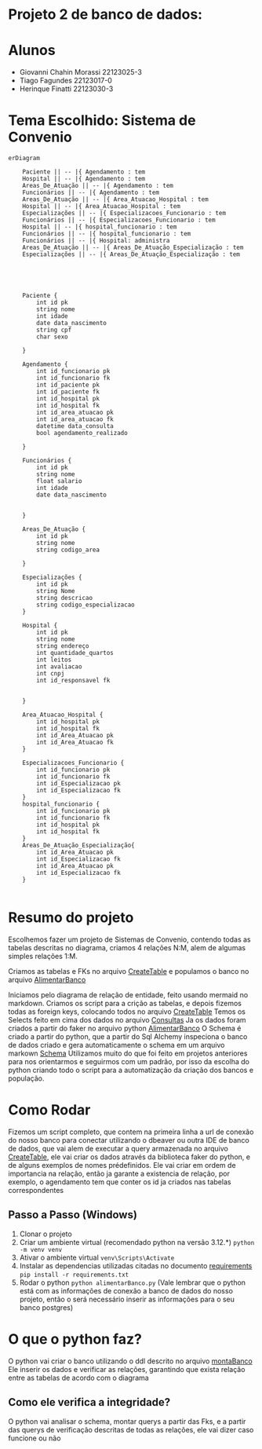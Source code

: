 # Projeto 2 de banco de dados:

# Alunos
 - Giovanni Chahin Morassi 22123025-3
 - Tiago Fagundes 22123017-0
 - Herinque Finatti 22123030-3

# Tema Escolhido: Sistema de Convenio

```mermaid
erDiagram

    Paciente || -- |{ Agendamento : tem 
    Hospital || -- |{ Agendamento : tem 
    Areas_De_Atuação || -- |{ Agendamento : tem 
    Funcionários || -- |{ Agendamento : tem 
    Areas_De_Atuação || -- |{ Area_Atuacao_Hospital : tem
    Hospital || -- |{ Area_Atuacao_Hospital : tem
    Especializações || -- |{ Especializacoes_Funcionario : tem
    Funcionários || -- |{ Especializacoes_Funcionario : tem
    Hospital || -- |{ hospital_funcionario : tem
    Funcionários || -- |{ hospital_funcionario : tem
    Funcionários || -- |{ Hospital: administra
    Areas_De_Atuação || -- |{ Areas_De_Atuação_Especialização : tem
    Especializações || -- |{ Areas_De_Atuação_Especialização : tem

    



    Paciente {
        int id pk
        string nome 
        int idade
        date data_nascimento
        string cpf
        char sexo
        
    }

    Agendamento {
        int id_funcionario pk
        int id_funcionario fk
        int id_paciente pk
        int id_paciente fk
        int id_hospital pk
        int id_hospital fk
        int id_area_atuacao pk
        int id_area_atuacao fk
        datetime data_consulta  
        bool agendamento_realizado  

    }

    Funcionários {
        int id pk
        string nome
        float salario
        int idade
        date data_nascimento

        
    }

    Areas_De_Atuação {
        int id pk
        string nome
        string codigo_area
        
    }

    Especializações {
        int id pk
        string Nome 
        string descricao
        string codigo_especializacao
    }

    Hospital {
        int id pk
        string nome
        string endereço
        int quantidade_quartos
        int leitos
        int avaliacao
        int cnpj
        int id_responsavel fk


    }

    Area_Atuacao_Hospital {
        int id_hospital pk
        int id_hospital fk
        int id_Area_Atuacao pk
        int id_Area_Atuacao fk
    }

    Especializacoes_Funcionario {
        int id_funcionario pk
        int id_funcionario fk
        int id_Especializacao pk
        int id_Especializacao fk
    }
    hospital_funcionario {
        int id_funcionario pk
        int id_funcionario fk
        int id_hospital pk
        int id_hospital fk
    }
    Areas_De_Atuação_Especialização{
        int id_Area_Atuacao pk
        int id_Especializacao fk
        int id_Area_Atuacao pk
        int id_Especializacao fk
    }


```

# Resumo do projeto

Escolhemos fazer um projeto de Sistemas de Convenio, contendo todas as tabelas descritas no diagrama, criamos 4 relações N:M, alem de algumas simples relações 1:M.

Criamos as tabelas e FKs no arquivo [CreateTable](CreateTable.sql) e populamos o banco no arquivo [AlimentarBanco](AlimentarBanco.py)

Iniciamos pelo diagrama de relação de entidade, feito usando mermaid no markdown.
Criamos os script para a crição as tabelas, e depois fizemos todas as foreign keys, colocando todos no arquivo [CreateTable](CreateTable.sql)
Temos os Selects feito em cima dos dados no arquivo [Consultas](Consultas.sql)
Ja os dados foram criados a partir do faker no arquivo python [AlimentarBanco](AlimentarBanco.py)
O Schema é criado a partir do python, que a partir do Sql Alchemy inspeciona o banco de dados criado e gera automaticamente o schema em um arquivo markown [Schema](Schema.md)
Utilizamos muito do que foi feito em projetos anteriores para nos orientarmos e seguirmos com um padrão, por isso da escolha do python criando todo o script para a automatização da criação dos bancos e população.



# Como Rodar

Fizemos um script completo, que contem na primeira linha a url de conexão do nosso banco para conectar utilizando o dbeaver ou outra IDE de banco de dados, que vai alem de executar a query armazenada no arquivo [CreateTable](CreateTable.sql), ele vai criar os dados através da biblioteca faker do python, e de alguns exemplos de nomes prédefinidos.
Ele vai criar em ordem de importancia na relação, então ja garante a existencia de relação, por exemplo, o agendamento tem que conter os id ja criados nas tabelas correspondentes

## Passo a Passo (Windows)
1. Clonar o projeto 
1. Criar um ambiente virtual (recomendado python na versão 3.12.*) ```python -m venv venv```
1. Ativar o ambiente virtual ```venv\Scripts\Activate```
1. Instalar as dependencias utilizadas citadas no documento [requirements](requirements.txt) ```pip install -r requirements.txt```
1. Rodar o python ```python alimentarBanco.py``` (Vale lembrar que o python está com as informações de conexão a banco de dados do nosso projeto, então o será necessário inserir as informações para o seu banco postgres)

# O que o python faz?
O python vai criar o banco utilizando o ddl descrito no arquivo [montaBanco](CreateTable.sql)
Ele inserir os dados e verificar as relações, garantindo que exista relação entre as tabelas de acordo com o diagrama

## Como ele verifica a integridade?
O python vai analisar o schema, montar querys a partir das Fks, e a partir das querys de verificação descritas de todas as relações, ele vai dizer caso funcione ou não




